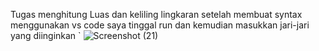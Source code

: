 Tugas menghitung Luas dan keliling lingkaran
setelah membuat syntax menggunakan vs code saya tinggal run dan kemudian masukkan jari-jari yang diinginkan
`
![Screenshot (21)](https://user-images.githubusercontent.com/92738041/139528426-de1a4644-b278-4fbc-9813-feafc0fc120e.png)
